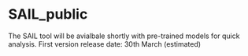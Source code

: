 # SAIL_public

The SAIL tool will be avialbale shortly with pre-trained models for quick analysis.
First version release date: 30th March (estimated)
